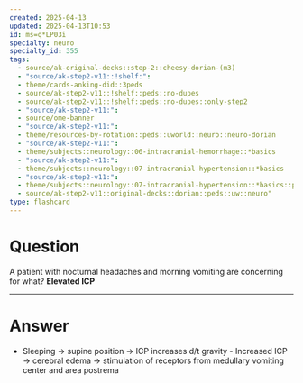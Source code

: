 ```yaml
---
created: 2025-04-13
updated: 2025-04-13T10:53
id: ms=q*LP03i
specialty: neuro
specialty_id: 355
tags:
  - source/ak-original-decks::step-2::cheesy-dorian-(m3)
  - "source/ak-step2-v11::!shelf:": 
  - theme/cards-anking-did::3peds
  - source/ak-step2-v11::!shelf::peds::no-dupes
  - source/ak-step2-v11::!shelf::peds::no-dupes::only-step2
  - "source/ak-step2-v11:": 
  - source/ome-banner
  - "source/ak-step2-v11:": 
  - theme/resources-by-rotation::peds::uworld::neuro::neuro-dorian
  - "source/ak-step2-v11:": 
  - theme/subjects::neurology::06-intracranial-hemorrhage::*basics
  - "source/ak-step2-v11:": 
  - theme/subjects::neurology::07-intracranial-hypertension::*basics
  - "source/ak-step2-v11:": 
  - theme/subjects::neurology::07-intracranial-hypertension::*basics::pathophysiology
  - source/ak-step2-v11::original-decks::dorian::peds::uw::neuro"
type: flashcard
---
```


# Question
A patient with nocturnal headaches and morning vomiting are concerning for what?   **Elevated ICP**

---

# Answer
- Sleeping → supine position →  ICP increases d/t gravity - Increased ICP → cerebral edema → stimulation of receptors from medullary vomiting center and area postrema